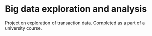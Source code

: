 # Big data exploration and analysis

Project on exploration of transaction data. Completed as a part of a university course.
